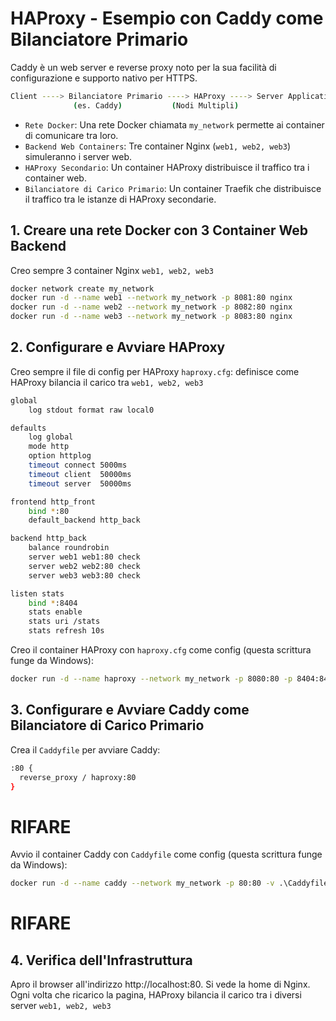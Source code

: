 # HAProxy - Esempio con Caddy come Bilanciatore Primario
Caddy è un web server e reverse proxy noto per la sua facilità di configurazione e supporto nativo per HTTPS.
```bash
Client ----> Bilanciatore Primario ----> HAProxy ----> Server Applicativi
              (es. Caddy)           (Nodi Multipli)
```
              
- `Rete Docker`: Una rete Docker chiamata `my_network` permette ai container di comunicare tra loro.  
- `Backend Web Containers`: Tre container Nginx (`web1, web2, web3`) simuleranno i server web.   
- `HAProxy Secondario`: Un container HAProxy distribuisce il traffico tra i container web.   
- `Bilanciatore di Carico Primario`: Un container Traefik che distribuisce il traffico tra le istanze di HAProxy secondarie.   



## 1. Creare una rete Docker con 3 Container Web Backend
Creo sempre 3 container Nginx `web1, web2, web3` 
```bash
docker network create my_network
docker run -d --name web1 --network my_network -p 8081:80 nginx
docker run -d --name web2 --network my_network -p 8082:80 nginx
docker run -d --name web3 --network my_network -p 8083:80 nginx
```


## 2. Configurare e Avviare HAProxy
Creo sempre il file di config per HAProxy `haproxy.cfg`: definisce come HAProxy bilancia il carico tra `web1, web2, web3`
```bash
global
    log stdout format raw local0

defaults
    log global
    mode http
    option httplog
    timeout connect 5000ms
    timeout client  50000ms
    timeout server  50000ms

frontend http_front
    bind *:80
    default_backend http_back

backend http_back
    balance roundrobin
    server web1 web1:80 check
    server web2 web2:80 check
    server web3 web3:80 check

listen stats
    bind *:8404
    stats enable
    stats uri /stats
    stats refresh 10s
```
Creo il container HAProxy con `haproxy.cfg` come config (questa scrittura funge da Windows):
```bash
docker run -d --name haproxy --network my_network -p 8080:80 -p 8404:8404 -v .\haproxy.cfg:/usr/local/etc/haproxy/haproxy.cfg:ro haproxy:latest
```


## 3. Configurare e Avviare Caddy come Bilanciatore di Carico Primario
Crea il `Caddyfile` per avviare Caddy:
```bash
:80 {
  reverse_proxy / haproxy:80
}
```

# RIFARE
Avvio il container Caddy con `Caddyfile` come config (questa scrittura funge da Windows):
```bash
docker run -d --name caddy --network my_network -p 80:80 -v .\Caddyfile:/etc/caddy/Caddyfile:ro caddy:latest
```


# RIFARE
## 4. Verifica dell'Infrastruttura
Apro il browser all'indirizzo http://localhost:80. Si vede la home di Nginx.  
Ogni volta che ricarico la pagina, HAProxy bilancia il carico tra i diversi server `web1, web2, web3`

